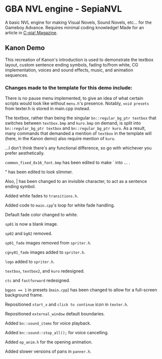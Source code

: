 # GBA NVL engine - SepiaNVL
A basic NVL engine for making Visual Novels, Sound Novels, etc... for the Gameboy Advance.
Requires minimal coding knowledge!
Made for an article in [C-pia! Magazine](https://c-pia.github.io/). 

## Kanon Demo

This recreation of Kanon's introduction is used to demonstrate the textbox layout, custom sentence ending symbols, fading to/from white, CG implementation, voices and sound effects, music, and animation sequences. 

### Changes made to the template for this demo include:

There is no pause menu implemented, to give an idea of what certain scripts would look like without `menu.h`'s presence. Notably, `void presets` from texter.h is stored in main.cpp instead.

The textbox, rather than being the singular `bn::regular_bg_ptr textbox` that switches between `textbox.bmp` and `kuro.bmp` on demand, is split into `bn::regular_bg_ptr textbox` and `bn::regular_bg_ptr kuro`. As a result, many commands that demanded a mention of `textbox` in the template will (here, in the Kanon demo) also require mention of `kuro`. 

...I don't think there's any functional difference, so go with whichever you prefer aesthetically.

`common_fixed_8x16_font.bmp` has been edited to make \` into … .

" has been edited to look slimmer.

Also, | has been changed to an invisible character, to act as a sentence ending symbol.

Added white fades to `transitions.h`.

Added code to `main.cpp`'s loop for white fade handling.

Default fade color changed to white.

`sp01` is now a blank image.

`sp02` and `bg02` removed.

`sp01_fade` images removed from `spriter.h`.

`cgny01_fade` images added to `spriter.h`.

`logo` added to `spriter.h`.

`textbox`, `textbox2`, and `kuro` redesigned.

`ctc` and `fastforward` redesigned. 

`bgpos == 1` in presets (`main.cpp`) has been changed to allow for a full-screen background frame.

Repositioned `start_x` and `click to continue` icon in `texter.h`.

Repositioned `external_window` default boundaries.

Added `bn::sound_items` for voice playback.

Added `bn::sound::stop_all();` for voice cancelling.

Added `op_anim.h` for the opening animation.

Added slower versions of pans in `panner.h`.


